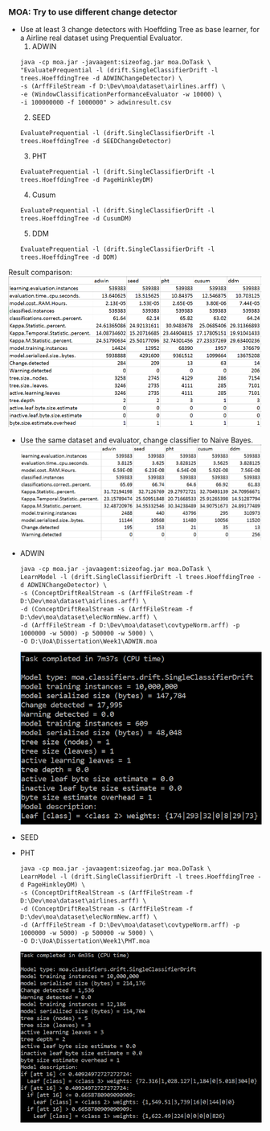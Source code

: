 ### MOA: Try to use different change detector 

* Use at least 3 change detectors with Hoeffding Tree as base learner, for a Airline real dataset using Prequential Evaluator.
  1. ADWIN
  ```
  java -cp moa.jar -javaagent:sizeofag.jar moa.DoTask \
  "EvaluatePrequential -l (drift.SingleClassifierDrift -l trees.HoeffdingTree -d ADWINChangeDetector) \
  -s (ArffFileStream -f D:\Dev\moa\dataset\airlines.arff) \
  -e (WindowClassificationPerformanceEvaluator -w 10000) \
  -i 100000000 -f 1000000" > adwinresult.csv
  ```
  2. SEED
  ```
  EvaluatePrequential -l (drift.SingleClassifierDrift -l trees.HoeffdingTree -d SEEDChangeDetector)
  ```
  3. PHT
  ```
  EvaluatePrequential -l (drift.SingleClassifierDrift -l trees.HoeffdingTree -d PageHinkleyDM)
  ```
  4. Cusum
  ```
  EvaluatePrequential -l (drift.SingleClassifierDrift -l trees.HoeffdingTree -d CusumDM)
  ```
  5. DDM
  ```
  EvaluatePrequential -l (drift.SingleClassifierDrift -l trees.HoeffdingTree -d DDM)
  ```
Result comparison:
![](/chapter1/htoverall.PNG)

  * Use the same dataset and evaluator, change classifier to Naive Bayes.
  ![](/chapter1/nboverall.PNG)








  * ADWIN

    ```
    java -cp moa.jar -javaagent:sizeofag.jar moa.DoTask \
    LearnModel -l (drift.SingleClassifierDrift -l trees.HoeffdingTree -d ADWINChangeDetector) \
    -s (ConceptDriftRealStream -s (ArffFileStream -f D:\Dev\moa\dataset\airlines.arff) \
    -d (ConceptDriftRealStream -s (ArffFileStream -f D:\dev\moa\dataset\elecNormNew.arff) \
    -d (ArffFileStream -f D:\Dev\moa\dataset\covtypeNorm.arff) -p 1000000 -w 5000) -p 500000 -w 5000) \
    -O D:\UoA\Dissertation\Week1\ADWIN.moa
    ```

    ![](/chapter1/adwin.PNG)

  * SEED

  * PHT

    ```
    java -cp moa.jar -javaagent:sizeofag.jar moa.DoTask \
    LearnModel -l (drift.SingleClassifierDrift -l trees.HoeffdingTree -d PageHinkleyDM) \
    -s (ConceptDriftRealStream -s (ArffFileStream -f D:\Dev\moa\dataset\airlines.arff) \
    -d (ConceptDriftRealStream -s (ArffFileStream -f D:\dev\moa\dataset\elecNormNew.arff) \
    -d (ArffFileStream -f D:\Dev\moa\dataset\covtypeNorm.arff) -p 1000000 -w 5000) -p 500000 -w 5000) \
    -O D:\UoA\Dissertation\Week1\PHT.moa
    ```

    ![](/chapter1/PHT.PNG)



